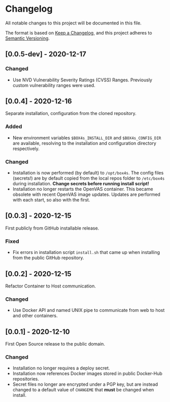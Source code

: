 # Changelog

All notable changes to this project will be documented in this file.

The format is based on [Keep a Changelog](https://keepachangelog.com/en/1.0.0/),
and this project adheres to [Semantic Versioning](https://semver.org/spec/v2.0.0.html).

## [0.0.5-dev] - 2020-12-17
### Changed 
* Use NVD Vulnerability Severity Ratings (CVSS) Ranges. Previously custom vulnerability ranges were used.


## [0.0.4] - 2020-12-16
Separate installation, configuration from the cloned repository.

### Added
* New environment variables `$BOX4s_INSTALL_DIR` and `$BOX4s_CONFIG_DIR` are available, resolving to the installation and configuration directory respectively.

### Changed 
* Installation is now performed (by default) to `/opt/box4s`. The config files (secrets!) are by default copied from the local repos folder to `/etc/box4s` during installation. **Change secrets before running install script!**
* Installation no longer restarts the OpenVAS container. This became obsolete with recent OpenVAS image updates. Updates are performed with each start, so also with the first.


## [0.0.3] - 2020-12-15
First publicly from GitHub installable release.

### Fixed
- Fix errors in installation script `install.sh` that came up when installing from the public GitHub repository.



## [0.0.2] - 2020-12-15
Refactor Container to Host communication.

### Changed
- Use Docker API and named UNIX pipe to communicate from web to host and other containers.


## [0.0.1] - 2020-12-10
First Open Source release to the public domain.

### Changed
- Installation no longer requires a deploy secret.
- Installation now references Docker images stored in public Docker-Hub repositories.
- Secret files no longer are encrypted under a PGP key, but are instead changed to a default value of `CHANGEME` that **must** be changed when install.
